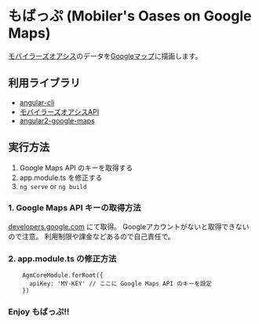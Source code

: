 # もばっぷ (Mobiler's Oases on Google Maps)

[モバイラーズオアシス](https://oasis.mogya.com/)のデータを[Googleマップ](https://www.google.co.jp/maps)に描画します。

## 利用ライブラリ

- [angular-cli](./doc/HOW-TO-ANGULAR-CLI.md)
- [モバイラーズオアシスAPI](https://oasis.mogya.com/blog/API)
- [angular2-google-maps](https://angular-maps.com/)

## 実行方法

1. Google Maps API のキーを取得する
1. app.module.ts を修正する
1. `ng serve` or `ng build`

### 1. Google Maps API キーの取得方法

[developers.google.com](https://developers.google.com/maps/documentation/javascript/) にて取得。
Googleアカウントがないと取得できないので注意。
利用制限や課金などあるので自己責任で。

### 2. app.module.ts の修正方法

```
    AgmCoreModule.forRoot({
      apiKey: 'MY-KEY' // ここに Google Maps API のキーを設定
    })
```

### Enjoy もばっぷ!!
